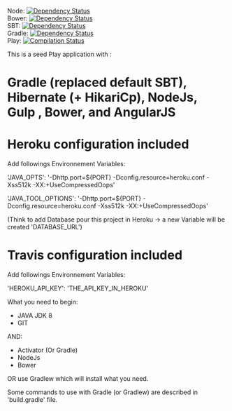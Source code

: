 Node: [![Dependency Status](https://www.versioneye.com/user/projects/57279c34a0ca35004cf7629b/badge.svg?style=flat)](https://www.versioneye.com/user/projects/57279c34a0ca35004cf7629b)  
Bower: [![Dependency Status](https://www.versioneye.com/user/projects/57279c1fa0ca35004baf7509/badge.svg?style=flat)](https://www.versioneye.com/user/projects/57279c1fa0ca35004baf7509)   
SBT: [![Dependency Status](https://www.versioneye.com/user/projects/57279c29a0ca350034be6303/badge.svg?style=flat)](https://www.versioneye.com/user/projects/57279c29a0ca350034be6303)   
Gradle: [![Dependency Status](https://www.versioneye.com/user/projects/572a7198a0ca35005084077d/badge.svg?style=flat)](https://www.versioneye.com/user/projects/572a7198a0ca35005084077d)   
Play: [![Compilation Status](https://travis-ci.org/shiroverlord/Portail-Auto-Eval.svg?branch=master)](https://travis-ci.org/shiroverlord/Portail-Auto-Eval)


This is a seed Play application with :

Gradle (replaced default SBT), Hibernate (+ HikariCp), NodeJs, Gulp , Bower, and AngularJS
=========================================================================================

Heroku configuration included
=============================
Add followings Environnement Variables:

'JAVA_OPTS': '-Dhttp.port=${PORT} -Dconfig.resource=heroku.conf -Xss512k -XX:+UseCompressedOops'

'JAVA_TOOL_OPTIONS': '-Dhttp.port=${PORT} -Dconfig.resource=heroku.conf -Xss512k -XX:+UseCompressedOops'

(Think to add Database pour this project in Heroku -> a new Variable will be created 'DATABASE_URL')

Travis configuration included
=============================
Add followings Environnement Variables:

'HEROKU_API_KEY': 'THE_API_KEY_IN_HEROKU'

What you need to begin: 
- JAVA JDK 8
- GIT

AND:
- Activator (Or Gradle)
- NodeJs
- Bower

OR use Gradlew which will install what you need.

Some commands to use with Gradle (or Gradlew) are described in 'build.gradle' file.
